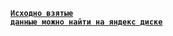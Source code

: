 <code>[**Исходно взятые данные можно найти на яндекс диске**](https://disk.yandex.ru/d/b2CHYLIbVLlRjA)</code>
